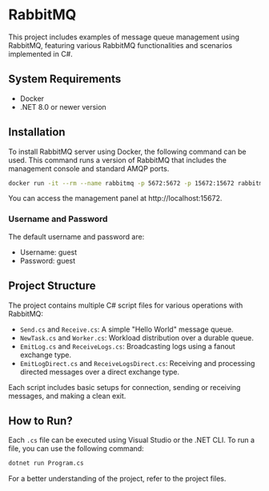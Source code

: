 # RabbitMQ

This project includes examples of message queue management using RabbitMQ, featuring various RabbitMQ functionalities and scenarios implemented in C#.

## System Requirements

- Docker
- .NET 8.0 or newer version

## Installation

To install RabbitMQ server using Docker, the following command can be used. This command runs a version of RabbitMQ that includes the management console and standard AMQP ports.

```bash
docker run -it --rm --name rabbitmq -p 5672:5672 -p 15672:15672 rabbitmq:3.12-management
```

You can access the management panel at http://localhost:15672.

### Username and Password
The default username and password are:

- Username: guest
- Password: guest

## Project Structure

The project contains multiple C# script files for various operations with RabbitMQ:

- `Send.cs` and `Receive.cs`: A simple "Hello World" message queue.
- `NewTask.cs` and `Worker.cs`: Workload distribution over a durable queue.
- `EmitLog.cs` and `ReceiveLogs.cs`: Broadcasting logs using a fanout exchange type.
- `EmitLogDirect.cs` and `ReceiveLogsDirect.cs`: Receiving and processing directed messages over a direct exchange type.

Each script includes basic setups for connection, sending or receiving messages, and making a clean exit.

## How to Run?

Each `.cs` file can be executed using Visual Studio or the .NET CLI. To run a file, you can use the following command:

```bash
dotnet run Program.cs
```

For a better understanding of the project, refer to the project files.